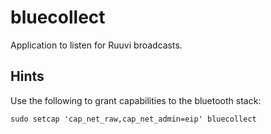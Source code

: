 # bluecollect

Application to listen for Ruuvi broadcasts.

## Hints

Use the following to grant capabilities to the bluetooth stack:

`
sudo setcap 'cap_net_raw,cap_net_admin=eip' bluecollect
`
